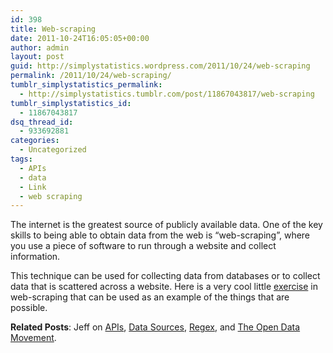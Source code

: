 ```yaml
---
id: 398
title: Web-scraping
date: 2011-10-24T16:05:05+00:00
author: admin
layout: post
guid: http://simplystatistics.wordpress.com/2011/10/24/web-scraping
permalink: /2011/10/24/web-scraping/
tumblr_simplystatistics_permalink:
  - http://simplystatistics.tumblr.com/post/11867043817/web-scraping
tumblr_simplystatistics_id:
  - 11867043817
dsq_thread_id:
  - 933692881
categories:
  - Uncategorized
tags:
  - APIs
  - data
  - Link
  - web scraping
---
```

The internet is the greatest source of publicly available data. One of the key skills to being able to obtain data from the web is &#8220;web-scraping&#8221;, where you use a piece of software to run through a website and collect information. 

This technique can be used for collecting data from databases or to collect data that is scattered across a website. Here is a very cool little <a href="http://thebiobucket.blogspot.com/2011/10/little-webscraping-exercise.html" target="_blank">exercise</a> in web-scraping that can be used as an example of the things that are possible. 

**Related Posts**: Jeff on <a href="http://simplystatistics.tumblr.com/post/11237403492/apis" target="_blank">APIs</a>, <a href="http://simplystatistics.tumblr.com/post/10410458080/data-sources" target="_blank">Data Sources</a>, <a href="http://simplystatistics.tumblr.com/post/11224744922/a-nice-presentation-on-regex-in-r" target="_blank">Regex</a>, and <a href="http://simplystatistics.tumblr.com/post/10766696449/the-open-data-movement" target="_blank">The Open Data Movement</a>.
